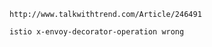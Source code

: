 ```
http://www.talkwithtrend.com/Article/246491
```
```
istio x-envoy-decorator-operation wrong
```

